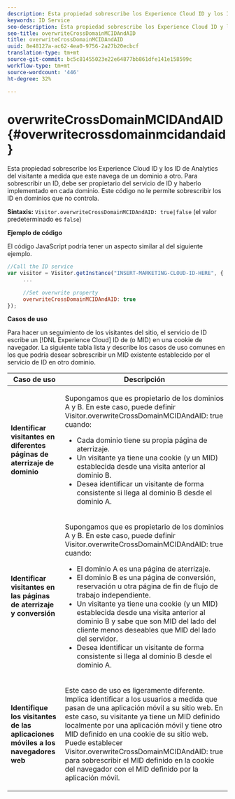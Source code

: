 ```yaml
---
description: Esta propiedad sobrescribe los Experience Cloud ID y los ID de Analytics del visitante a medida que este navega de un dominio a otro. Para sobrescribir un ID, debe ser propietario del servicio de ID y haberlo implementado en cada dominio. Este código no le permite sobrescribir los ID en dominios que no controla.
keywords: ID Service
seo-description: Esta propiedad sobrescribe los Experience Cloud ID y los ID de Analytics del visitante a medida que este navega de un dominio a otro. Para sobrescribir un ID, debe ser propietario del servicio de ID y haberlo implementado en cada dominio. Este código no le permite sobrescribir los ID en dominios que no controla.
seo-title: overwriteCrossDomainMCIDAndAID
title: overwriteCrossDomainMCIDAndAID
uuid: 8e48127a-ac62-4ea0-9756-2a27b20ecbcf
translation-type: tm+mt
source-git-commit: bc5c81455023e22e64877bb861dfe141e158599c
workflow-type: tm+mt
source-wordcount: '446'
ht-degree: 32%

---
```



# overwriteCrossDomainMCIDAndAID{#overwritecrossdomainmcidandaid}

Esta propiedad sobrescribe los Experience Cloud ID y los ID de Analytics del visitante a medida que este navega de un dominio a otro. Para sobrescribir un ID, debe ser propietario del servicio de ID y haberlo implementado en cada dominio. Este código no le permite sobrescribir los ID en dominios que no controla.

**Sintaxis:** `Visitor.overwriteCrossDomainMCIDAndAID: true|false` (el valor predeterminado es `false`)

**Ejemplo de código**

El código JavaScript podría tener un aspecto similar al del siguiente ejemplo.

```js
//Call the ID service 
var visitor = Visitor.getInstance("INSERT-MARKETING-CLOUD-ID-HERE", { 
     ... 
 
     //Set overwrite property 
     overwriteCrossDomainMCIDAndAID: true 
}); 
```

**Casos de uso**

Para hacer un seguimiento de los visitantes del sitio, el servicio de ID escribe un [!DNL Experience Cloud] ID de (o MID) en una cookie de navegador. La siguiente tabla lista y describe los casos de uso comunes en los que podría desear sobrescribir un MID existente establecido por el servicio de ID en otro dominio.

<table id="table_FC1AF6551D6646E0BF1C4FB7C1316EBB"> 
 <thead> 
  <tr> 
   <th colname="col1" class="entry"> Caso de uso </th> 
   <th colname="col2" class="entry"> Descripción </th> 
  </tr> 
 </thead>
 <tbody> 
  <tr> 
   <td colname="col1"> <p> <b>Identificar visitantes en diferentes páginas de aterrizaje de dominio</b> </p> </td> 
   <td colname="col2"> <p>Supongamos que es propietario de los dominios A y B. En este caso, puede definir <span class="codeph">Visitor.overwriteCrossDomainMCIDAndAID: true</span> cuando: </p> <p> 
     <ul id="ul_FB4704BFE7134F1688E34BF1A36627B7"> 
      <li id="li_FF71FD1FB9DD4702B675A140FAD2B481">Cada dominio tiene su propia página de aterrizaje. </li> 
      <li id="li_78F75469D32D473B93148B46D35E67F1">Un visitante ya tiene una cookie (y un MID) establecida desde una visita anterior al dominio B. </li> 
      <li id="li_305CE5138EEB43D3BF9CE38D1E7FFA04">Desea identificar un visitante de forma consistente si llega al dominio B desde el dominio A. </li> 
     </ul> </p> </td> 
  </tr> 
  <tr> 
   <td colname="col1"> <p> <b>Identificar visitantes en las páginas de aterrizaje y conversión</b> </p> </td> 
   <td colname="col2"> <p>Supongamos que es propietario de los dominios A y B. En este caso, puede definir <span class="codeph">Visitor.overwriteCrossDomainMCIDAndAID: true</span> cuando: </p> 
    <ul id="ul_7BEBFD523A2F47AFB6963536E43692D0"> 
     <li id="li_71586080489340E2A6C0B263F231E3DE">El dominio A es una página de aterrizaje. </li> 
     <li id="li_4E3D3CB380EE4F1BAC4CD752194AE8DE">El dominio B es una página de conversión, reservación u otra página de fin de flujo de trabajo independiente. </li> 
     <li id="li_FB393B16CFAC4D2D9B2328EBA4573C1A">Un visitante ya tiene una cookie (y un MID) establecida desde una visita anterior al dominio B y sabe que son MID del lado del cliente menos deseables que MID del lado del servidor. </li> 
     <li id="li_36FC138530A4476A995C0F9FD73C41DE">Desea identificar un visitante de forma consistente si llega al dominio B desde el dominio A. </li> 
    </ul> </td> 
  </tr> 
  <tr> 
   <td colname="col1"> <p> <b>Identifique los visitantes de las aplicaciones móviles a los navegadores web</b> </p> </td> 
   <td colname="col2"> <p>Este caso de uso es ligeramente diferente. Implica identificar a los usuarios a medida que pasan de una aplicación móvil a su sitio web. En este caso, su visitante ya tiene un MID definido localmente por una aplicación móvil y tiene otro MID definido en una cookie de su sitio web. Puede establecer <span class="codeph">Visitor.overwriteCrossDomainMCIDAndAID: true</span> para sobrescribir el MID definido en la cookie del navegador con el MID definido por la aplicación móvil. </p> </td> 
  </tr> 
 </tbody> 
</table>

